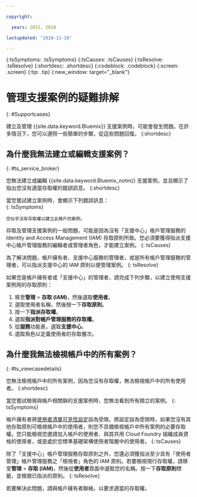 ```yaml
---

copyright:

  years: 2015, 2018

lastupdated: "2018-11-18"

---
```



{:tsSymptoms: .tsSymptoms}
{:tsCauses: .tsCauses}
{:tsResolve: .tsResolve}
{:shortdesc: .shortdesc}
{:codeblock: .codeblock}
{:screen: .screen}
{:tip: .tip}
{:new_window: target="_blank"}


# 管理支援案例的疑難排解
{: #Supportcases}

建立及管理 {{site.data.keyword.Bluemix}} 支援案例時，可能會發生問題。在許多情況下，您可以遵照一些簡單的步驟，從這些問題回復。
{:shortdesc}

## 為什麼我無法建立或編輯支援案例？ 
{: #ts_service_broker}

您無法建立或編輯 {{site.data.keyword.Bluemix_notm}} 支援案例，並且顯示了指出您沒有適當存取權的錯誤訊息。
{:shortdesc}

當您嘗試建立案例時，會顯示下列錯誤訊息：   
{: tsSymptoms}

`您似乎沒有存取權以建立此帳戶的案例。`

存取及管理支援案例的一般問題，可能是因為沒有「支援中心」帳戶管理服務的 Identity and Access Management (IAM) 存取原則所致。您必須要獲得指派支援中心帳戶管理服務的編輯者或管理者角色，才能建立案例。
{: tsCauses}

為了解決問題，帳戶擁有者、支援中心服務的管理者，或是所有帳戶管理服務的管理者，可以指派支援中心的 IAM 原則以便管理案例。
{: tsResolve}

如果您是帳戶擁有者或「支援中心」的管理者，請完成下列步驟，以建立使用支援案例用的存取原則：

1. 移至**管理** &gt; **存取 (IAM)**，然後選取**使用者**。
2. 選取使用者名稱，然後按一下**存取原則**。 
3. 按一下**指派存取權**。 
4. 選取**指派對帳戶管理服務的存取權**。 
5. 從**服務**功能表，選取**支援中心**。 
6. 選取角色以定義使用者的存取層次。 


## 為什麼我無法檢視帳戶中的所有案例？
{: #ts_viewcasedetails}

您無法檢視帳戶中的所有案例，因為您沒有存取權，無法檢視帳戶中的所有使用者。
{:shortdesc}

當您嘗試檢視與帳戶相關聯的支援案例時，您無法看到所有開立的案例。
{: tsSymptoms}

帳戶擁有者將[使用者清單可見性設定](/docs/iam/userlist.html#userlistview)設為受限。將設定設為受限時，如果您沒有其他存取原則可檢視帳戶中的使用者，則您不具備檢視帳戶中所有案例的必要存取權。您只能檢視您邀請加入帳戶的使用者、與其共用 Cloud Foundry 組織成員資格的使用者，或是處於您標準基礎架構使用者階層中的使用者。
{: tsCauses}

除了「支援中心」帳戶管理服務存取原則之外，您還必須獲指派至少具有「使用者管理」帳戶管理服務之「檢視者」角色的 IAM 原則。若要檢視現行存取權，請移至**管理** &gt; **存取 (IAM)**，然後從**使用者**頁面中選取您的名稱。按一下**存取原則**標籤，並檢閱已指派的原則。
{: tsResolve}

若要解決此問題，請與帳戶擁有者聯絡，以要求適當的存取權。 






